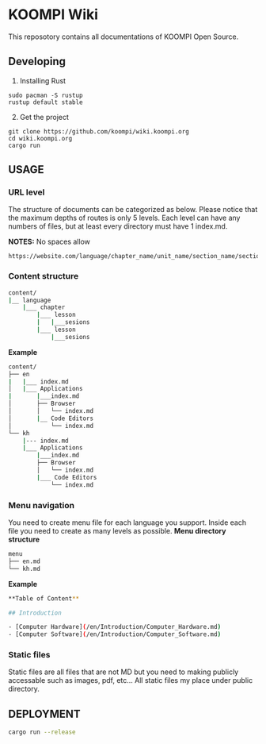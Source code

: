 # KOOMPI Wiki

This reposotory contains all documentations of KOOMPI Open Source.

## Developing

1. Installing Rust

```
sudo pacman -S rustup
rustup default stable
```

2. Get the project

```
git clone https://github.com/koompi/wiki.koompi.org
cd wiki.koompi.org
cargo run
```

## USAGE

### URL level
The structure of documents can be categorized as below. Please notice that the maximum depths of routes is only 5 levels. Each level can have any numbers of files, but at least every directory must have 1 index.md.

**NOTES:** No spaces allow

```url
https://website.com/language/chapter_name/unit_name/section_name/section_file.md
```

### Content structure
```bash
content/
|__ language
    |___ chapter
        |___ lesson
        |   |___sesions
        |___ lesson
            |___sesions
```

**Example**

```bash
content/
├── en
|   |___ index.md
│   |___ Applications
|       |___index.md
│       ├── Browser
│       │   └── index.md
│       |__ Code Editors
│           └── index.md
└── kh
    |--- index.md
    |___ Applications
        |___index.md
        ├── Browser
        │   └── index.md
        |___ Code Editors
            └── index.md
```

### Menu navigation

You need to create menu file for each language you support. Inside each file you need to create as many levels as possible. 
**Menu directory structure**

```bash
menu
├── en.md
└── kh.md
```

**Example**

```bash
**Table of Content**

## Introduction

- [Computer Hardware](/en/Introduction/Computer_Hardware.md)
- [Computer Software](/en/Introduction/Computer_Software.md)

```

### Static files

Static files are all files that are not MD but you need to making publicly accessable such as images, pdf, etc...
All static files my place under public directory.

## DEPLOYMENT

```bash
cargo run --release
```